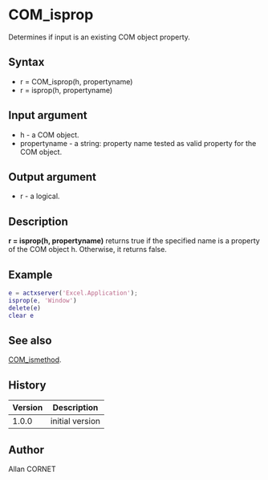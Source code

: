 

# COM_isprop

Determines if input is an existing COM object property.

## Syntax

- r = COM_isprop(h, propertyname)
- r = isprop(h, propertyname)

## Input argument

 - h - a COM object.
 - propertyname - a string: property name tested as valid property for the COM object.

## Output argument

 - r - a logical.

## Description


  <description><b>r = isprop(h, propertyname)</b> returns true if the specified name is a property of the COM object h. Otherwise, it returns false.</description>


## Example

```matlab
e = actxserver('Excel.Application');
isprop(e, 'Window')
delete(e)
clear e
```

## See also

[COM_ismethod](COM_ismethod.md).
## History

|Version|Description|
|------|------|
|1.0.0|initial version|


## Author

Allan CORNET



